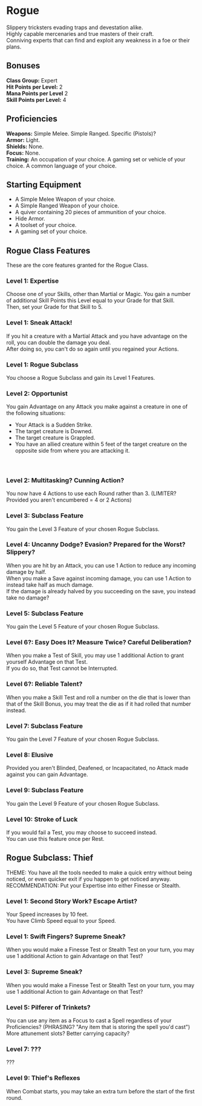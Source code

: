 # Rogue
Slippery tricksters evading traps and devestation alike. <br>
Highly capable mercenaries and true masters of their craft. <br>
Conniving experts that can find and exploit any weakness in a foe or their plans. <br>

## Bonuses
**Class Group:** Expert <br>
**Hit Points per Level:** 2 <br>
**Mana Points per Level** 2 <br>
**Skill Points per Level:** 4 <br>

## Proficiencies
**Weapons:** Simple Melee. Simple Ranged. Specific (Pistols)? <br>
**Armor:** Light. <br>
**Shields:** None. <br>
**Focus:** None. <br>
**Training:** An occupation of your choice. A gaming set or vehicle of your choice. A common language of your choice. <br>

## Starting Equipment
+ A Simple Melee Weapon of your choice.
+ A Simple Ranged Weapon of your choice.
+ A quiver containing 20 pieces of ammunition of your choice.
+ Hide Armor.
+ A toolset of your choice.
+ A gaming set of your choice.

## Rogue Class Features
These are the core features granted for the Rogue Class.

### Level 1: Expertise
Choose one of your Skills, other than Martial or Magic. You gain a number of additional Skill Points this Level equal to your Grade for that Skill. <br>
Then, set your Grade for that Skill to 5.

### Level 1: Sneak Attack!
If you hit a creature with a Martial Attack and you have advantage on the roll, you can double the damage you deal. <br>
After doing so, you can't do so again until you regained your Actions.

### Level 1: Rogue Subclass
You choose a Rogue Subclass and gain its Level 1 Features.

### Level 2: Opportunist
You gain Advantage on any Attack you make against a creature in one of the following situations:
 + Your Attack is a Sudden Strike.
 + The target creature is Downed.
 + The target creature is Grappled.
 + You have an allied creature within 5 feet of the target creature on the opposite side from where you are attacking it.
#### <br>

### Level 2: Multitasking? Cunning Action?
You now have 4 Actions to use each Round rather than 3. (LIMITER? Provided you aren't encumbered = 4 or 2 Actions)

### Level 3: Subclass Feature
You gain the Level 3 Feature of your chosen Rogue Subclass.

### Level 4: Uncanny Dodge? Evasion? Prepared for the Worst? Slippery?
When you are hit by an Attack, you can use 1 Action to reduce any incoming damage by half. <br>
When you make a Save against incoming damage, you can use 1 Action to instead take half as much damage. <br>
If the damage is already halved by you succeeding on the save, you instead take no damage?

### Level 5: Subclass Feature
You gain the Level 5 Feature of your chosen Rogue Subclass.

### Level 6?: Easy Does It? Measure Twice? Careful Deliberation?
When you make a Test of Skill, you may use 1 additional Action to grant yourself Advantage on that Test. <br>
If you do so, that Test cannot be Interrupted.

### Level 6?: Reliable Talent?
When you make a Skill Test and roll a number on the die that is lower than that of the Skill Bonus, you may treat the die as if it had rolled that number instead.

### Level 7: Subclass Feature
You gain the Level 7 Feature of your chosen Rogue Subclass.

### Level 8: Elusive
Provided you aren't Blinded, Deafened, or Incapacitated, no Attack made against you can gain Advantage.

### Level 9: Subclass Feature
You gain the Level 9 Feature of your chosen Rogue Subclass.

### Level 10: Stroke of Luck
If you would fail a Test, you may choose to succeed instead. <br>
You can use this feature once per Rest.

## Rogue Subclass: Thief
THEME: You have all the tools needed to make a quick entry without being noticed, or even quicker exit if you happen to get noticed anyway. <br>
RECOMMENDATION: Put your Expertise into either Finesse or Stealth.

### Level 1: Second Story Work? Escape Artist?
Your Speed increases by 10 feet. <br>
You have Climb Speed equal to your Speed.

### Level 1: Swift Fingers? Supreme Sneak?
When you would make a Finesse Test or Stealth Test on your turn, you may use 1 additional Action to gain Advantage on that Test?

### Level 3: Supreme Sneak?
When you would make a Finesse Test or Stealth Test on your turn, you may use 1 additional Action to gain Advantage on that Test?

### Level 5: Pilferer of Trinkets?
You can use any item as a Focus to cast a Spell regardless of your Proficiencies? (PHRASING? "Any item that is storing the spell you'd cast") <br>
More attunement slots? Better carrying capacity?

### Level 7: ???
???

### Level 9: Thief's Reflexes
When Combat starts, you may take an extra turn before the start of the first round.
